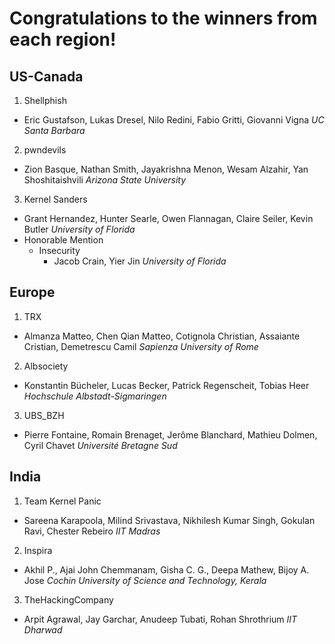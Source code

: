 # Congratulations to the winners from each region!

## US-Canada
1. Shellphish
  - Eric Gustafson, Lukas Dresel, Nilo Redini, Fabio Gritti, Giovanni Vigna *UC Santa Barbara*
2. pwndevils
  - Zion Basque, Nathan Smith, Jayakrishna Menon, Wesam Alzahir, Yan Shoshitaishvili *Arizona State University*
3. Kernel Sanders
  - Grant Hernandez, Hunter Searle, Owen Flannagan, Claire Seiler, Kevin Butler *University of Florida*
- Honorable Mention
  - Insecurity
    - Jacob Crain, Yier Jin *University of Florida*

## Europe
1. TRX
  - Almanza Matteo, Chen Qian Matteo, Cotignola Christian, Assaiante Cristian, Demetrescu Camil *Sapienza University of Rome*
2. Albsociety
  - Konstantin Bücheler, Lucas Becker, Patrick Regenscheit, Tobias Heer *Hochschule Albstadt-Sigmaringen*
3. UBS_BZH
  - Pierre Fontaine, Romain Brenaget, Jerôme Blanchard, Mathieu Dolmen, Cyril Chavet  *Université Bretagne Sud*

## India
1. Team Kernel Panic
  - Sareena Karapoola, Milind Srivastava, Nikhilesh Kumar Singh, Gokulan Ravi, Chester Rebeiro *IIT Madras*
2. Inspira
  - Akhil P., Ajai John Chemmanam, Gisha C. G., Deepa Mathew, Bijoy A. Jose *Cochin University of Science and Technology, Kerala*
3. TheHackingCompany
  - Arpit Agrawal, Jay Garchar, Anudeep Tubati, Rohan Shrothrium *IIT Dharwad*
